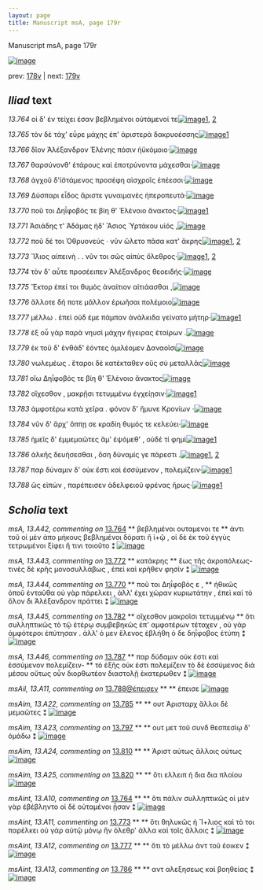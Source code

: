 ```yaml
---
layout: page
title: Manuscript msA, page 179r
---
```


Manuscript msA, page 179r

[![image](http://www.homermultitext.org/iipsrv?OBJ=IIP,1.0&FIF=/project/homer/pyramidal/deepzoom/hmt/vaimg/2017a/VA179RN_0350.tif&WID=100&CVT=JPEG)](http://www.homermultitext.org/ict2/?urn=urn:cite2:hmt:vaimg.2017a:VA179RN_0350)

prev:  [178v](../178v) | next:  [179v](../179v)

## *Iliad* text

*13.764* <a id="13.764"/> οἱ δ' ἐν τείχει έσαν βεβλημένοι οὐτάμενοί τε[![image](http://www.homermultitext.org/iipsrv?OBJ=IIP,1.0&FIF=/project/homer/pyramidal/deepzoom/hmt/vaimg/2017a/VA179RN_0350.tif&RGN=0.179,0.1968,0.405,0.0293&WID=1000&CVT=JPEG)](http://www.homermultitext.org/ict2/?urn=urn:cite2:hmt:vaimg.2017a:VA179RN_0350@0.179,0.1968,0.405,0.0293)[1](#msAint_13.A10), [2](#msA_13.A42)

*13.765* <a id="13.765"/> τὸν δὲ τάχ' εὗρε μάχης ἐπ' ἀριστερὰ δακρυοέσσης[![image](http://www.homermultitext.org/iipsrv?OBJ=IIP,1.0&FIF=/project/homer/pyramidal/deepzoom/hmt/vaimg/2017a/VA179RN_0350.tif&RGN=0.172,0.2186,0.434,0.0293&WID=1000&CVT=JPEG)](http://www.homermultitext.org/ict2/?urn=urn:cite2:hmt:vaimg.2017a:VA179RN_0350@0.172,0.2186,0.434,0.0293)[1](#msAim_13.A19)

*13.766* <a id="13.766"/> δῖον Ἀλέξανδρον Ἑλένης πόσιν ἠϋκόμοιο·[![image](http://www.homermultitext.org/iipsrv?OBJ=IIP,1.0&FIF=/project/homer/pyramidal/deepzoom/hmt/vaimg/2017a/VA179RN_0350.tif&RGN=0.183,0.2359,0.388,0.0293&WID=1000&CVT=JPEG)](http://www.homermultitext.org/ict2/?urn=urn:cite2:hmt:vaimg.2017a:VA179RN_0350@0.183,0.2359,0.388,0.0293)

*13.767* <a id="13.767"/> θαρσύνονθ' ἑτάρους καὶ ἐποτρύνοντα μάχεσθαι·[![image](http://www.homermultitext.org/iipsrv?OBJ=IIP,1.0&FIF=/project/homer/pyramidal/deepzoom/hmt/vaimg/2017a/VA179RN_0350.tif&RGN=0.184,0.2569,0.427,0.0293&WID=1000&CVT=JPEG)](http://www.homermultitext.org/ict2/?urn=urn:cite2:hmt:vaimg.2017a:VA179RN_0350@0.184,0.2569,0.427,0.0293)

*13.768* <a id="13.768"/> ἀγχοῦ δ'ἱ̈στάμενος προσέφη αἰσχροῖς ἐπέεσσι·[![image](http://www.homermultitext.org/iipsrv?OBJ=IIP,1.0&FIF=/project/homer/pyramidal/deepzoom/hmt/vaimg/2017a/VA179RN_0350.tif&RGN=0.181,0.2742,0.427,0.0293&WID=1000&CVT=JPEG)](http://www.homermultitext.org/ict2/?urn=urn:cite2:hmt:vaimg.2017a:VA179RN_0350@0.181,0.2742,0.427,0.0293)

*13.769* <a id="13.769"/> Δύσπαρι εἶδος ἄριστε γυναιμανὲς ἠπεροπευτά·[![image](http://www.homermultitext.org/iipsrv?OBJ=IIP,1.0&FIF=/project/homer/pyramidal/deepzoom/hmt/vaimg/2017a/VA179RN_0350.tif&RGN=0.18,0.2923,0.427,0.0293&WID=1000&CVT=JPEG)](http://www.homermultitext.org/ict2/?urn=urn:cite2:hmt:vaimg.2017a:VA179RN_0350@0.18,0.2923,0.427,0.0293)

*13.770* <a id="13.770"/> ποῦ τοι Δηΐφοβός τε βίη θ' Ἑλένοιο ἄνακτος·[![image](http://www.homermultitext.org/iipsrv?OBJ=IIP,1.0&FIF=/project/homer/pyramidal/deepzoom/hmt/vaimg/2017a/VA179RN_0350.tif&RGN=0.178,0.3118,0.405,0.0293&WID=1000&CVT=JPEG)](http://www.homermultitext.org/ict2/?urn=urn:cite2:hmt:vaimg.2017a:VA179RN_0350@0.178,0.3118,0.405,0.0293)[1](#msA_13.A44)

*13.771* <a id="13.771"/> Ἀσιάδης τ' Ἀδάμας ἠδ' Ἄσιος 	 Ὑρτάκου υἱός ,[![image](http://www.homermultitext.org/iipsrv?OBJ=IIP,1.0&FIF=/project/homer/pyramidal/deepzoom/hmt/vaimg/2017a/VA179RN_0350.tif&RGN=0.185,0.3306,0.405,0.0293&WID=1000&CVT=JPEG)](http://www.homermultitext.org/ict2/?urn=urn:cite2:hmt:vaimg.2017a:VA179RN_0350@0.185,0.3306,0.405,0.0293)

*13.772* <a id="13.772"/> ποῦ δέ τοι Ὀθρυονεύς · νῦν ὤλετο πᾶσα κατ' ἄκρης[![image](http://www.homermultitext.org/iipsrv?OBJ=IIP,1.0&FIF=/project/homer/pyramidal/deepzoom/hmt/vaimg/2017a/VA179RN_0350.tif&RGN=0.194,0.3501,0.406,0.0301&WID=1000&CVT=JPEG)](http://www.homermultitext.org/ict2/?urn=urn:cite2:hmt:vaimg.2017a:VA179RN_0350@0.194,0.3501,0.406,0.0301)[1](#msAim_13.A20), [2](#msA_13.A43)

*13.773* <a id="13.773"/> Ἴ̈λιος αἰπεινὴ . . νῦν τοι σῶς αἰπὺς ὄλεθρος·[![image](http://www.homermultitext.org/iipsrv?OBJ=IIP,1.0&FIF=/project/homer/pyramidal/deepzoom/hmt/vaimg/2017a/VA179RN_0350.tif&RGN=0.187,0.3696,0.406,0.0301&WID=1000&CVT=JPEG)](http://www.homermultitext.org/ict2/?urn=urn:cite2:hmt:vaimg.2017a:VA179RN_0350@0.187,0.3696,0.406,0.0301)[1](#msAint_13.A11), [2](#msAim_13.A21)

*13.774* <a id="13.774"/> τὸν δ' αὖτε προσέειπεν Ἀλέξανδρος θεοειδής·[![image](http://www.homermultitext.org/iipsrv?OBJ=IIP,1.0&FIF=/project/homer/pyramidal/deepzoom/hmt/vaimg/2017a/VA179RN_0350.tif&RGN=0.187,0.3884,0.406,0.0301&WID=1000&CVT=JPEG)](http://www.homermultitext.org/ict2/?urn=urn:cite2:hmt:vaimg.2017a:VA179RN_0350@0.187,0.3884,0.406,0.0301)

*13.775* <a id="13.775"/> Ἕκτορ ἐπεί τοι θυμὸς ἀναίτιον αἰτιάασθαι ,[![image](http://www.homermultitext.org/iipsrv?OBJ=IIP,1.0&FIF=/project/homer/pyramidal/deepzoom/hmt/vaimg/2017a/VA179RN_0350.tif&RGN=0.181,0.4072,0.386,0.0301&WID=1000&CVT=JPEG)](http://www.homermultitext.org/ict2/?urn=urn:cite2:hmt:vaimg.2017a:VA179RN_0350@0.181,0.4072,0.386,0.0301)

*13.776* <a id="13.776"/> ἄλλοτε δή ποτε μᾶλλον ἐρωῆσαι πολέμοιο[![image](http://www.homermultitext.org/iipsrv?OBJ=IIP,1.0&FIF=/project/homer/pyramidal/deepzoom/hmt/vaimg/2017a/VA179RN_0350.tif&RGN=0.184,0.426,0.368,0.0301&WID=1000&CVT=JPEG)](http://www.homermultitext.org/ict2/?urn=urn:cite2:hmt:vaimg.2017a:VA179RN_0350@0.184,0.426,0.368,0.0301)

*13.777* <a id="13.777"/> μέλλω . ἐπεὶ οὐδ έμε πάμπαν ἀνάλκιδα γείνατο μήτηρ·[![image](http://www.homermultitext.org/iipsrv?OBJ=IIP,1.0&FIF=/project/homer/pyramidal/deepzoom/hmt/vaimg/2017a/VA179RN_0350.tif&RGN=0.18,0.444,0.45,0.0301&WID=1000&CVT=JPEG)](http://www.homermultitext.org/ict2/?urn=urn:cite2:hmt:vaimg.2017a:VA179RN_0350@0.18,0.444,0.45,0.0301)[1](#msAint_13.A12)

*13.778* <a id="13.778"/> ἐξ οὗ γὰρ παρὰ νηυσὶ μάχην ἤγειρας ἑταίρων .[![image](http://www.homermultitext.org/iipsrv?OBJ=IIP,1.0&FIF=/project/homer/pyramidal/deepzoom/hmt/vaimg/2017a/VA179RN_0350.tif&RGN=0.182,0.4636,0.409,0.0301&WID=1000&CVT=JPEG)](http://www.homermultitext.org/ict2/?urn=urn:cite2:hmt:vaimg.2017a:VA179RN_0350@0.182,0.4636,0.409,0.0301)

*13.779* <a id="13.779"/> ἐκ τοῦ δ' ἐνθάδ' ἐόντες ὁμιλέομεν Δαναοῖσι[![image](http://www.homermultitext.org/iipsrv?OBJ=IIP,1.0&FIF=/project/homer/pyramidal/deepzoom/hmt/vaimg/2017a/VA179RN_0350.tif&RGN=0.18,0.4808,0.441,0.0316&WID=1000&CVT=JPEG)](http://www.homermultitext.org/ict2/?urn=urn:cite2:hmt:vaimg.2017a:VA179RN_0350@0.18,0.4808,0.441,0.0316)

*13.780* <a id="13.780"/> νωλεμέως . ἕταροι δὲ κατέκταθεν οὓς σὺ μεταλλᾶς[![image](http://www.homermultitext.org/iipsrv?OBJ=IIP,1.0&FIF=/project/homer/pyramidal/deepzoom/hmt/vaimg/2017a/VA179RN_0350.tif&RGN=0.182,0.4974,0.444,0.0316&WID=1000&CVT=JPEG)](http://www.homermultitext.org/ict2/?urn=urn:cite2:hmt:vaimg.2017a:VA179RN_0350@0.182,0.4974,0.444,0.0316)

*13.781* <a id="13.781"/> οἴω Δηΐφοβός τε βίη θ' Ἑλένοιο ἄνακτος[![image](http://www.homermultitext.org/iipsrv?OBJ=IIP,1.0&FIF=/project/homer/pyramidal/deepzoom/hmt/vaimg/2017a/VA179RN_0350.tif&RGN=0.183,0.5162,0.37,0.0316&WID=1000&CVT=JPEG)](http://www.homermultitext.org/ict2/?urn=urn:cite2:hmt:vaimg.2017a:VA179RN_0350@0.183,0.5162,0.37,0.0316)

*13.782* <a id="13.782"/> οἴχεσθον , μακρῇσι τετυμμένω ἐγχείῃσιν·[![image](http://www.homermultitext.org/iipsrv?OBJ=IIP,1.0&FIF=/project/homer/pyramidal/deepzoom/hmt/vaimg/2017a/VA179RN_0350.tif&RGN=0.171,0.5379,0.408,0.0316&WID=1000&CVT=JPEG)](http://www.homermultitext.org/ict2/?urn=urn:cite2:hmt:vaimg.2017a:VA179RN_0350@0.171,0.5379,0.408,0.0316)[1](#msA_13.A45)

*13.783* <a id="13.783"/> ἀμφοτέρω κατὰ χεῖρα . φόνον δ' ἤμυνε Κρονίων ·[![image](http://www.homermultitext.org/iipsrv?OBJ=IIP,1.0&FIF=/project/homer/pyramidal/deepzoom/hmt/vaimg/2017a/VA179RN_0350.tif&RGN=0.185,0.5575,0.427,0.0316&WID=1000&CVT=JPEG)](http://www.homermultitext.org/ict2/?urn=urn:cite2:hmt:vaimg.2017a:VA179RN_0350@0.185,0.5575,0.427,0.0316)

*13.784* <a id="13.784"/> νῦν δ' ἄρχ' ὅππῃ σε κραδίη θυμός τε κελεύει·[![image](http://www.homermultitext.org/iipsrv?OBJ=IIP,1.0&FIF=/project/homer/pyramidal/deepzoom/hmt/vaimg/2017a/VA179RN_0350.tif&RGN=0.187,0.5778,0.412,0.0316&WID=1000&CVT=JPEG)](http://www.homermultitext.org/ict2/?urn=urn:cite2:hmt:vaimg.2017a:VA179RN_0350@0.187,0.5778,0.412,0.0316)

*13.785* <a id="13.785"/> ἡμεῖς δ' ἐμμεμαῶτες ἅμ' ἑψόμεθ' , οὐδέ τί φημὶ[![image](http://www.homermultitext.org/iipsrv?OBJ=IIP,1.0&FIF=/project/homer/pyramidal/deepzoom/hmt/vaimg/2017a/VA179RN_0350.tif&RGN=0.19,0.5988,0.414,0.0278&WID=1000&CVT=JPEG)](http://www.homermultitext.org/ict2/?urn=urn:cite2:hmt:vaimg.2017a:VA179RN_0350@0.19,0.5988,0.414,0.0278)[1](#msAim_13.A22)

*13.786* <a id="13.786"/> ἀλκῆς δευήσεσθαι , ὅση δύναμίς γε πάρεστι .[![image](http://www.homermultitext.org/iipsrv?OBJ=IIP,1.0&FIF=/project/homer/pyramidal/deepzoom/hmt/vaimg/2017a/VA179RN_0350.tif&RGN=0.185,0.6146,0.414,0.0278&WID=1000&CVT=JPEG)](http://www.homermultitext.org/ict2/?urn=urn:cite2:hmt:vaimg.2017a:VA179RN_0350@0.185,0.6146,0.414,0.0278)[1](#msAint_13.A14), [2](#msAint_13.A13)

*13.787* <a id="13.787"/> παρ δύναμιν δ' οὐκ ἔστι καὶ ἐσσύμενον , πολεμίζειν·[![image](http://www.homermultitext.org/iipsrv?OBJ=IIP,1.0&FIF=/project/homer/pyramidal/deepzoom/hmt/vaimg/2017a/VA179RN_0350.tif&RGN=0.187,0.6371,0.447,0.0278&WID=1000&CVT=JPEG)](http://www.homermultitext.org/ict2/?urn=urn:cite2:hmt:vaimg.2017a:VA179RN_0350@0.187,0.6371,0.447,0.0278)[1](#msA_13.A46)

*13.788* <a id="13.788"/> ὣς εἰπὼν , παρέπεισεν ἀδελφειοῦ φρένας ἥρως·[![image](http://www.homermultitext.org/iipsrv?OBJ=IIP,1.0&FIF=/project/homer/pyramidal/deepzoom/hmt/vaimg/2017a/VA179RN_0350.tif&RGN=0.185,0.6544,0.447,0.0301&WID=1000&CVT=JPEG)](http://www.homermultitext.org/ict2/?urn=urn:cite2:hmt:vaimg.2017a:VA179RN_0350@0.185,0.6544,0.447,0.0301)[1](#msAil_13.A11)

## *Scholia* text

*msA, 13.A42, commenting on* [13.764](#13.764)  <a id="msA_13.A42"/> **														 βεβλημένοι ουταμενοι τε 													** 														 ἀντι τοῦ οἱ μὲν ἀπο μήκους βεβλημένοι δόρατι ἢ ἰ+ῷ , οἱ δὲ ἐκ τοῦ ἐγγὺς τετρωμένοι ξίφει ἥ 															τινι τοιοῦτο ⁑ 													[![image](http://www.homermultitext.org/iipsrv?OBJ=IIP,1.0&FIF=/project/homer/pyramidal/deepzoom/hmt/vaimg/2017a/VA179RN_0350.tif&RGN=0.172,0.0849,0.627,0.0398&WID=1000&CVT=JPEG)](http://www.homermultitext.org/ict2/?urn=urn:cite2:hmt:vaimg.2017a:VA179RN_0350@0.172,0.0849,0.627,0.0398)

*msA, 13.A43, commenting on* [13.772](#13.772)  <a id="msA_13.A43"/> **														 κατάκρης 													** 														 ἕως τῆς ἀκροπόλεως- τινὲς δὲ κρῆς μονοσυλλάβως , ἐπεὶ καὶ κρῆθεν φησίν ⁑ 													[![image](http://www.homermultitext.org/iipsrv?OBJ=IIP,1.0&FIF=/project/homer/pyramidal/deepzoom/hmt/vaimg/2017a/VA179RN_0350.tif&RGN=0.289,0.1014,0.473,0.0225&WID=1000&CVT=JPEG)](http://www.homermultitext.org/ict2/?urn=urn:cite2:hmt:vaimg.2017a:VA179RN_0350@0.289,0.1014,0.473,0.0225)

*msA, 13.A44, commenting on* [13.770](#13.770)  <a id="msA_13.A44"/> **														 ποῦ τοι Δηΐφοβός ε , 													** 														 ἠθικῶς ὁποῦ ἐνταῦθα οὐ γὰρ πάρελκει , ἀλλ' ἐχει χώραν κυριωτάτην , ἐπεὶ καὶ τὸ ὄλον δι Ἀλέξανδρον πράττει ⁑ 													[![image](http://www.homermultitext.org/iipsrv?OBJ=IIP,1.0&FIF=/project/homer/pyramidal/deepzoom/hmt/vaimg/2017a/VA179RN_0350.tif&RGN=0.178,0.1165,0.647,0.0225&WID=1000&CVT=JPEG)](http://www.homermultitext.org/ict2/?urn=urn:cite2:hmt:vaimg.2017a:VA179RN_0350@0.178,0.1165,0.647,0.0225)

*msA, 13.A45, commenting on* [13.782](#13.782)  <a id="msA_13.A45"/> **														 οἴχεσθον μακροῖσι τετυμμένῳ 													** 														 ὅτι συλληπτικῶς τὸ τῷ ἑτέρῳ συμβεβηκῶς ἐπ' αμφοτέρων τέταχεν , οὐ γὰρ ἀμφότεροι ἐπύτησαν . 															ἀλλ' ὁ μεν ἕλενος ἐβλήθη ὁ δε δηΐφοβος ἐτύπη ⁑ 													[![image](http://www.homermultitext.org/iipsrv?OBJ=IIP,1.0&FIF=/project/homer/pyramidal/deepzoom/hmt/vaimg/2017a/VA179RN_0350.tif&RGN=0.171,0.695,0.645,0.0376&WID=1000&CVT=JPEG)](http://www.homermultitext.org/ict2/?urn=urn:cite2:hmt:vaimg.2017a:VA179RN_0350@0.171,0.695,0.645,0.0376)

*msA, 13.A46, commenting on* [13.787](#13.787)  <a id="msA_13.A46"/> **														 παρ δύδαμιν οὐκ έστι καὶ ἐσσύμενον πολεμίζειν- 													** 														 τὸ ἑξῆς οὐκ έστι πολεμίζειν τὸ δὲ ἐσσύμενος διὰ μέσου οὕτως οὖν διορθωτέον διαστολῇ 															ἑκατερωθεν ⁑ 													[![image](http://www.homermultitext.org/iipsrv?OBJ=IIP,1.0&FIF=/project/homer/pyramidal/deepzoom/hmt/vaimg/2017a/VA179RN_0350.tif&RGN=0.174,0.7122,0.645,0.0338&WID=1000&CVT=JPEG)](http://www.homermultitext.org/ict2/?urn=urn:cite2:hmt:vaimg.2017a:VA179RN_0350@0.174,0.7122,0.645,0.0338)

*msAil, 13.A11, commenting on* [13.788@έπεισεν](#13.788@έπεισεν)  <a id="msAil_13.A11"/> **							 						** 							 έπεισε 						[![image](http://www.homermultitext.org/iipsrv?OBJ=IIP,1.0&FIF=/project/homer/pyramidal/deepzoom/hmt/vaimg/2017a/VA179RN_0350.tif&RGN=0.3486,0.6526,0.03592,0.01342&WID=1000&CVT=JPEG)](http://www.homermultitext.org/ict2/?urn=urn:cite2:hmt:vaimg.2017a:VA179RN_0350@0.3486,0.6526,0.03592,0.01342)

*msAim, 13.A22, commenting on* [13.785](#13.785)  <a id="msAim_13.A22"/> **							 						** 							 ουτ Ἀρισταρχ ἄλλοι δὲ μεμαῶτες ⁑ 						[![image](http://www.homermultitext.org/iipsrv?OBJ=IIP,1.0&FIF=/project/homer/pyramidal/deepzoom/hmt/vaimg/2017a/VA179RN_0350.tif&RGN=0.593,0.1961,0.073,0.0488&WID=1000&CVT=JPEG)](http://www.homermultitext.org/ict2/?urn=urn:cite2:hmt:vaimg.2017a:VA179RN_0350@0.593,0.1961,0.073,0.0488)

*msAim, 13.A23, commenting on* [13.797](#13.797)  <a id="msAim_13.A23"/> **							 						** 							 ουτ μετ τοῦ συνδ θεσπεσίῳ δ' ὁμάδω ⁑ 						[![image](http://www.homermultitext.org/iipsrv?OBJ=IIP,1.0&FIF=/project/homer/pyramidal/deepzoom/hmt/vaimg/2017a/VA179RN_0350.tif&RGN=0.578,0.3441,0.048,0.0165&WID=1000&CVT=JPEG)](http://www.homermultitext.org/ict2/?urn=urn:cite2:hmt:vaimg.2017a:VA179RN_0350@0.578,0.3441,0.048,0.0165)

*msAim, 13.A24, commenting on* [13.810](#13.810)  <a id="msAim_13.A24"/> **							 						** 							 Ἀριστ αύτως ἄλλοις ούτως 						[![image](http://www.homermultitext.org/iipsrv?OBJ=IIP,1.0&FIF=/project/homer/pyramidal/deepzoom/hmt/vaimg/2017a/VA179RN_0350.tif&RGN=0.576,0.3734,0.077,0.027&WID=1000&CVT=JPEG)](http://www.homermultitext.org/ict2/?urn=urn:cite2:hmt:vaimg.2017a:VA179RN_0350@0.576,0.3734,0.077,0.027)

*msAim, 13.A25, commenting on* [13.820](#13.820)  <a id="msAim_13.A25"/> **							 						** 							 ὅτι ελλειπ ἡ δια δια πλοίου 						[![image](http://www.homermultitext.org/iipsrv?OBJ=IIP,1.0&FIF=/project/homer/pyramidal/deepzoom/hmt/vaimg/2017a/VA179RN_0350.tif&RGN=0.609,0.5958,0.09,0.0346&WID=1000&CVT=JPEG)](http://www.homermultitext.org/ict2/?urn=urn:cite2:hmt:vaimg.2017a:VA179RN_0350@0.609,0.5958,0.09,0.0346)

*msAint, 13.A10, commenting on* [13.764](#13.764)  <a id="msAint_13.A10"/> **							 						** 							 ὅτι πάλιν συλληπτικῶς οἱ μὲν γὰρ ἐβέβληντο οἰ δὲ οὐταμένοι ᾖσαν ⁑ 						[![image](http://www.homermultitext.org/iipsrv?OBJ=IIP,1.0&FIF=/project/homer/pyramidal/deepzoom/hmt/vaimg/2017a/VA179RN_0350.tif&RGN=0.1177,0.2035,0.07240,0.05781&WID=1000&CVT=JPEG)](http://www.homermultitext.org/ict2/?urn=urn:cite2:hmt:vaimg.2017a:VA179RN_0350@0.1177,0.2035,0.07240,0.05781)

*msAint, 13.A11, commenting on* [13.773](#13.773)  <a id="msAint_13.A11"/> **							 						** 							 ὅτι θηλυκῶς ἡ Ἴ+λιος καὶ τὸ τοι παρέλκει οὐ γὰρ αὐτῷ μόνῳ ἢν ὀλεθρ' ἀλλα καὶ τοῖς ἄλλοις ⁑ 						[![image](http://www.homermultitext.org/iipsrv?OBJ=IIP,1.0&FIF=/project/homer/pyramidal/deepzoom/hmt/vaimg/2017a/VA179RN_0350.tif&RGN=0.1249,0.3733,0.06853,0.06252&WID=1000&CVT=JPEG)](http://www.homermultitext.org/ict2/?urn=urn:cite2:hmt:vaimg.2017a:VA179RN_0350@0.1249,0.3733,0.06853,0.06252)

*msAint, 13.A12, commenting on* [13.777](#13.777)  <a id="msAint_13.A12"/> **							 						** 							 ὅτι τὸ μέλλω 								 ἀντ τοῦ έοικεν ⁑ 						[![image](http://www.homermultitext.org/iipsrv?OBJ=IIP,1.0&FIF=/project/homer/pyramidal/deepzoom/hmt/vaimg/2017a/VA179RN_0350.tif&RGN=0.1207,0.4535,0.06706,0.02393&WID=1000&CVT=JPEG)](http://www.homermultitext.org/ict2/?urn=urn:cite2:hmt:vaimg.2017a:VA179RN_0350@0.1207,0.4535,0.06706,0.02393)

*msAint, 13.A13, commenting on* [13.786](#13.786)  <a id="msAint_13.A13"/> **							 						** 							 								 αντ αλεξησεως καὶ βοηθείας ⁑ 						[![image](http://www.homermultitext.org/iipsrv?OBJ=IIP,1.0&FIF=/project/homer/pyramidal/deepzoom/hmt/vaimg/2017a/VA179RN_0350.tif&RGN=0.1382,0.6221,0.06466,0.03071&WID=1000&CVT=JPEG)](http://www.homermultitext.org/ict2/?urn=urn:cite2:hmt:vaimg.2017a:VA179RN_0350@0.1382,0.6221,0.06466,0.03071)